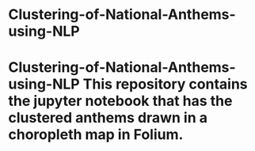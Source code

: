 # Clustering-of-National-Anthems-using-NLP
# Clustering-of-National-Anthems-using-NLP  This repository contains the jupyter notebook that has the clustered anthems drawn in a choropleth map in Folium.
